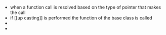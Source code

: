 - when a function call is resolved based on the type of pointer that makes the call
- if [[up casting]] is performed the function of the base class is called
-
-